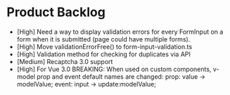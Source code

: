 # Product Backlog
* [High] Need a way to display validation errors for every FormInput on a form when it is submitted (page could have multiple forms).
* [High] Move validationErrorFree() to form-input-validation.ts
* [High] Validation method for checking for duplicates via API
* [Medium] Recaptcha 3.0 support
* [High] For Vue 3.0
BREAKING: When used on custom components, v-model prop and event default names are changed:
prop: value -> modelValue;
event: input -> update:modelValue;

